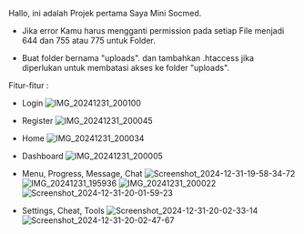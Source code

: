 Hallo, ini adalah Projek pertama Saya Mini Socmed.

* Jika error Kamu harus mengganti permission pada setiap File menjadi 644 dan 755 atau 775 untuk Folder.

* Buat folder bernama "uploads". dan tambahkan .htaccess jika diperlukan untuk membatasi akses ke folder "uploads".

Fitur-fitur :

* Login
  ![IMG_20241231_200100](https://github.com/user-attachments/assets/0e9cd455-0fdf-4dd8-88bb-0c749eea4962)

* Register
  ![IMG_20241231_200045](https://github.com/user-attachments/assets/6ebb8119-4015-4a46-ba71-c06c56a60e65)

* Home
  ![IMG_20241231_200034](https://github.com/user-attachments/assets/fa5f7a9e-405f-4c88-abe2-24cdc40da9aa)

* Dashboard
  ![IMG_20241231_200005](https://github.com/user-attachments/assets/9213a0a2-b4e7-4908-90bc-8d1788b43bb6)

* Menu, Progress, Message, Chat
  ![Screenshot_2024-12-31-19-58-34-72](https://github.com/user-attachments/assets/c0a74b8f-176e-4441-85b6-c6e7a4ad9cd4)
![IMG_20241231_195936](https://github.com/user-attachments/assets/b4d4243b-263e-4fbd-aa59-9d2eab5cdcae)
![IMG_20241231_200022](https://github.com/user-attachments/assets/2919bd8a-57ba-4b69-a6d5-614a61dbd6f9)
![Screenshot_2024-12-31-20-01-59-23](https://github.com/user-attachments/assets/66ab785c-d599-4321-ac03-ccaba19f69a3)

* Settings, Cheat, Tools
  ![Screenshot_2024-12-31-20-02-33-14](https://github.com/user-attachments/assets/a9378f4a-d916-4c54-a1d4-38534597a1cd)
![Screenshot_2024-12-31-20-02-47-67](https://github.com/user-attachments/assets/6a36aa36-495c-4770-97bc-66cb811efe19)



